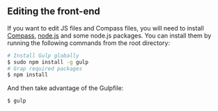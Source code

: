 ## Editing the front-end
If you want to edit JS files and Compass files, you will need to install [Compass](http://compass-style.org/install/), [node.js](http://nodejs.org/) and some node.js packages. You can install them by running the following commands from the root directory:
```bash
# Install Gulp globally
$ sudo npm install -g gulp
# Grap required packages
$ npm install
```

And then take advantage of the Gulpfile:
```bash
$ gulp
```